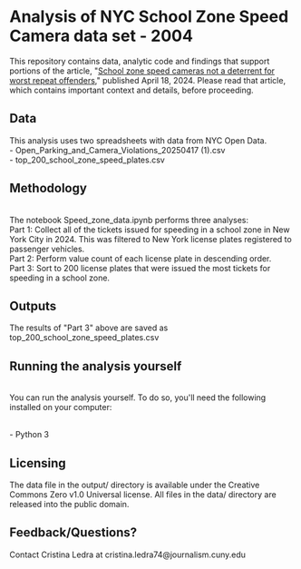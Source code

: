 # Analysis of NYC School Zone Speed Camera data set - 2004 
This repository contains data, analytic code and findings that support portions of the article, "[School zone speed cameras not a deterrent for worst repeat offenders](https://docs.google.com/document/d/1Luh9gk2ol8IDU_q2-kB7ZIDpLwF5prlDB-y5a8IrNkE/edit?usp=sharing)," published April 18, 2024. Please read that article, which contains important context and details, before proceeding.
<h2>Data</h2>
This analysis uses two spreadsheets with data from NYC Open Data.
  <br>- Open_Parking_and_Camera_Violations_20250417 (1).csv
  <br>- top_200_school_zone_speed_plates.csv
  <h2>Methodology</h2>
  <br>The notebook Speed_zone_data.ipynb performs three analyses:
  <br> Part 1: Collect all of the tickets issued for speeding in a school zone in New York City in 2024. This was filtered to New York license plates registered to passenger vehicles. 
  <br>Part 2: Perform value count of each license plate in descending order.
<br>Part 3: Sort to 200 license plates that were issued the most tickets for speeding in a school zone.
  <h2>Outputs</h2>
The results of "Part 3" above are saved as top_200_school_zone_speed_plates.csv
  <h2>Running the analysis yourself</h2>
  <br>You can run the analysis yourself. To do so, you'll need the following installed on your computer:

<br>- Python 3
  <h2>Licensing</h2>
 The data file in the output/ directory is available under the Creative Commons Zero v1.0 Universal license. All files in the data/ directory are released into the public domain.
  <h2>Feedback/Questions?</h2>
  Contact Cristina Ledra at cristina.ledra74@journalism.cuny.edu
